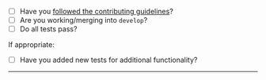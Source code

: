 - [ ] Have you [followed the contributing guidelines](https://github.com/smallhadroncollider/taskell/blob/master/CONTRIBUTING.md)?
- [ ] Are you working/merging into `develop`?
- [ ] Do all tests pass?

If appropriate:

- [ ] Have you added new tests for additional functionality?

---
